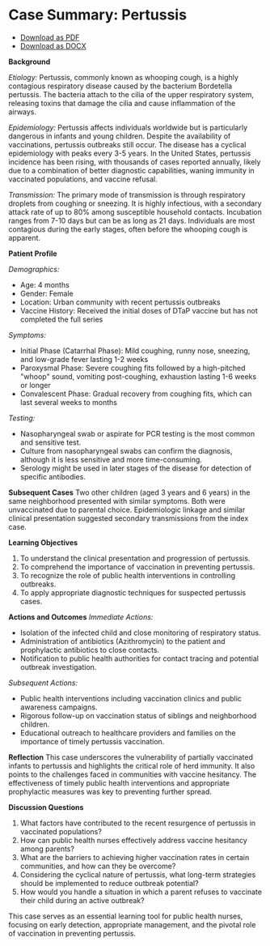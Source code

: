 # Case Summary: Pertussis

- [Download as PDF](pertussis.pdf)
- [Download as DOCX](pertussis.docx)

**Background**

*Etiology:*
Pertussis, commonly known as whooping cough, is a highly contagious respiratory disease caused by the bacterium Bordetella pertussis. The bacteria attach to the cilia of the upper respiratory system, releasing toxins that damage the cilia and cause inflammation of the airways.

*Epidemiology:*
Pertussis affects individuals worldwide but is particularly dangerous in infants and young children. Despite the availability of vaccinations, pertussis outbreaks still occur. The disease has a cyclical epidemiology with peaks every 3-5 years. In the United States, pertussis incidence has been rising, with thousands of cases reported annually, likely due to a combination of better diagnostic capabilities, waning immunity in vaccinated populations, and vaccine refusal.

*Transmission:*
The primary mode of transmission is through respiratory droplets from coughing or sneezing. It is highly infectious, with a secondary attack rate of up to 80% among susceptible household contacts. Incubation ranges from 7-10 days but can be as long as 21 days. Individuals are most contagious during the early stages, often before the whooping cough is apparent.

**Patient Profile**

*Demographics:*
- Age: 4 months
- Gender: Female
- Location: Urban community with recent pertussis outbreaks
- Vaccine History: Received the initial doses of DTaP vaccine but has not completed the full series

*Symptoms:*
- Initial Phase (Catarrhal Phase): Mild coughing, runny nose, sneezing, and low-grade fever lasting 1-2 weeks
- Paroxysmal Phase: Severe coughing fits followed by a high-pitched "whoop" sound, vomiting post-coughing, exhaustion lasting 1-6 weeks or longer
- Convalescent Phase: Gradual recovery from coughing fits, which can last several weeks to months

*Testing:*
- Nasopharyngeal swab or aspirate for PCR testing is the most common and sensitive test.
- Culture from nasopharyngeal swabs can confirm the diagnosis, although it is less sensitive and more time-consuming.
- Serology might be used in later stages of the disease for detection of specific antibodies.

**Subsequent Cases**
Two other children (aged 3 years and 6 years) in the same neighborhood presented with similar symptoms. Both were unvaccinated due to parental choice. Epidemiologic linkage and similar clinical presentation suggested secondary transmissions from the index case.

**Learning Objectives**
1. To understand the clinical presentation and progression of pertussis.
2. To comprehend the importance of vaccination in preventing pertussis.
3. To recognize the role of public health interventions in controlling outbreaks.
4. To apply appropriate diagnostic techniques for suspected pertussis cases.

**Actions and Outcomes**
*Immediate Actions:*
- Isolation of the infected child and close monitoring of respiratory status.
- Administration of antibiotics (Azithromycin) to the patient and prophylactic antibiotics to close contacts.
- Notification to public health authorities for contact tracing and potential outbreak investigation.

*Subsequent Actions:*
- Public health interventions including vaccination clinics and public awareness campaigns.
- Rigorous follow-up on vaccination status of siblings and neighborhood children.
- Educational outreach to healthcare providers and families on the importance of timely pertussis vaccination.

**Reflection**
This case underscores the vulnerability of partially vaccinated infants to pertussis and highlights the critical role of herd immunity. It also points to the challenges faced in communities with vaccine hesitancy. The effectiveness of timely public health interventions and appropriate prophylactic measures was key to preventing further spread.

**Discussion Questions**
1. What factors have contributed to the recent resurgence of pertussis in vaccinated populations?
2. How can public health nurses effectively address vaccine hesitancy among parents?
3. What are the barriers to achieving higher vaccination rates in certain communities, and how can they be overcome?
4. Considering the cyclical nature of pertussis, what long-term strategies should be implemented to reduce outbreak potential?
5. How would you handle a situation in which a parent refuses to vaccinate their child during an active outbreak?

This case serves as an essential learning tool for public health nurses, focusing on early detection, appropriate management, and the pivotal role of vaccination in preventing pertussis.
